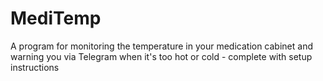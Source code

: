 # MediTemp
A program for monitoring the temperature in your medication cabinet and warning you via Telegram when it's too hot or cold - complete with setup instructions
